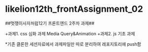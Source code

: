 # likelion12th_frontAssignment_02
##멋쟁이사자처럼12기 프론트엔드 2주차 과제## 

+과제1. css 심화 과제 Media Query&Animation
+과제2. js 기초 과제 

*기존 클론한 세션자료에서 과제파일만 따로 분리하여 레포지토리에 push함
